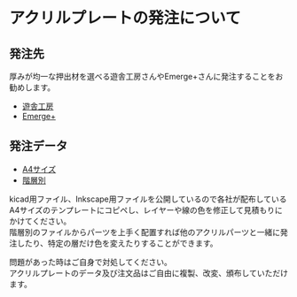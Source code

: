 # アクリルプレートの発注について
## 発注先
厚みが均一な押出材を選べる遊舎工房さんやEmerge+さんに発注することをお勧めします。  
- [遊舎工房](https://shop.yushakobo.jp/products/lasercut?variant=43591413629159)
- [Emerge+](https://www.emergeplus.jp)  
## 発注データ  
- [A4サイズ](https://github.com/Taro-Hayashi/Shotgun-CherryPie-AcrylicCase/releases/download/acrylic/shotguncpc_A4.zip)
- [階層別](https://github.com/Taro-Hayashi/Shotgun-CherryPie-AcrylicCase/releases/download/acrylic/shotguncpc_Vanilla.zip)

kicad用ファイル、Inkscape用ファイルを公開しているので各社が配布しているA4サイズのテンプレートにコピペし、レイヤーや線の色を修正して見積もりにかけてください。  
階層別のファイルからパーツを上手く配置すれば他のアクリルパーツと一緒に発注したり、特定の層だけ色を変えたりすることができます。  

問題があった時はご自身で対処してください。  
アクリルプレートのデータ及び注文品はご自由に複製、改変、頒布していただけます。

